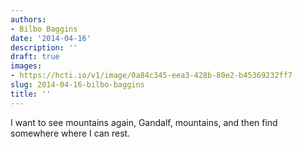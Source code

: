 ```yaml
---
authors:
- Bilbo Baggins
date: '2014-04-16'
description: ''
draft: true
images:
- https://hcti.io/v1/image/0a84c345-eea3-428b-80e2-b45369232ff7
slug: 2014-04-16-bilbo-baggins
title: ''
---
```


I want to see mountains again, Gandalf, mountains, and then find somewhere where I can rest.